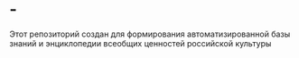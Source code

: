 # -
Этот репозиторий создан для формирования автоматизированной базы знаний и  энциклопедии всеобщих ценностей российской культуры
